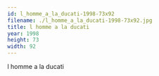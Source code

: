 ```yaml
---
id: l_homme_a_la_ducati-1998-73x92
filename: ./l_homme_a_la_ducati-1998-73x92.jpg
title: l homme a la ducati
year: 1998
height: 73
width: 92
---
```


l homme a la ducati